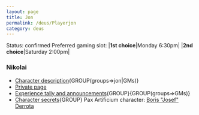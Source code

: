 ```yaml
---
layout: page
title: Jon
permalink: /deus/Playerjon
category: deus
---
```

Status: confirmed
Preferred gaming slot:
|__1st choice__|Monday 6:30pm|
|__2nd choice__|Saturday 2:00pm|
### Nikolai
* [Character description](CharPublicJon){GROUP(groups=&gt;jon|GMs)}
* [Private page](CharPrivateJon)
* [Experience tally and announcements](AnnounceJon){GROUP}{GROUP(groups=&gt;GMs)}
* [Character secrets](CharSecretsJon){GROUP}
Pax Artificium character: [Boris &quot;Josef&quot; Derrota](/pax/pcs/josef.html)

